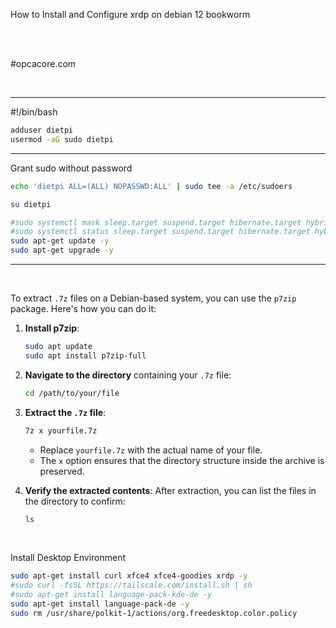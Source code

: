 
How to Install and Configure xrdp on debian 12 bookworm

<br><br>

#opcacore.com

<br>

---

#!/bin/bash

``` bash
adduser dietpi
usermod -aG sudo dietpi
```

---

Grant sudo without password

``` bash
echo 'dietpi ALL=(ALL) NOPASSWD:ALL' | sudo tee -a /etc/sudoers

su dietpi

#sudo systemctl mask sleep.target suspend.target hibernate.target hybrid-sleep.target
#sudo systemctl status sleep.target suspend.target hibernate.target hybrid-sleep.target
sudo apt-get update -y
sudo apt-get upgrade -y
```

---

<br>

To extract `.7z` files on a Debian-based system, you can use the `p7zip` package. Here's how you can do it:

1. **Install p7zip**:
   ```bash
   sudo apt update
   sudo apt install p7zip-full
   ```

2. **Navigate to the directory** containing your `.7z` file:
   ```bash
   cd /path/to/your/file
   ```

3. **Extract the `.7z` file**:
   ```bash
   7z x yourfile.7z
   ```
   - Replace `yourfile.7z` with the actual name of your file.
   - The `x` option ensures that the directory structure inside the archive is preserved.

4. **Verify the extracted contents**:
   After extraction, you can list the files in the directory to confirm:
   ```bash
   ls
   ```


<br>

Install Desktop Environment

``` bash
sudo apt-get install curl xfce4 xfce4-goodies xrdp -y
#sudo curl -fsSL https://tailscale.com/install.sh | sh
#sudo apt-get install language-pack-kde-de -y
sudo apt-get install language-pack-de -y
sudo rm /usr/share/polkit-1/actions/org.freedesktop.color.policy
```

